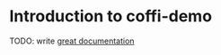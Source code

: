 # Introduction to coffi-demo

TODO: write [great documentation](http://jacobian.org/writing/what-to-write/)
